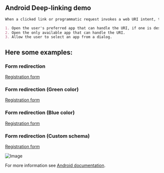 ## Android Deep-linking demo

```markdown
When a clicked link or programmatic request invokes a web URI intent, the Android system tries each of the following actions, in sequential order, until the request succeeds:

1. Open the user's preferred app that can handle the URI, if one is designated.
2. Open the only available app that can handle the URI.
3. Allow the user to select an app from a dialog.

```

## Here some examples:

### Form redirection
[Registration form](https://forms.gle/QLKHJUne9JfS832Z9/)

### Form redirection (Green color)
[Registration form](https://forms.gle/QLKHJUne9JfS832Z9?green)

### Form redirection (Blue color)
[Registration form](https://forms.gle/QLKHJUne9JfS832Z9?blue)

### Form redirection (Custom schema)
[Registration form](konradapp://forms.gle/QLKHJUne9JfS832Z9?blue)


![Image](https://utek.skule.ca/imgs/konrad-logo-full.jpg)


For more information see [Android documentation](https://developer.android.com/training/app-links/deep-linking).
